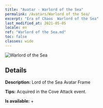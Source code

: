 ```yaml
---
title: "Avatar - Warlord of the Sea"
permalink: /Avatars/Warlord of the Sea/
excerpt: "Era of Chaos  Warlord of the Sea"
last_modified_at: 2021-05-05
locale: en
ref: "Warlord of the Sea.md"
toc: false
classes: wide
---
```

 ![Warlord of the Sea](/images/a/avatarFrame_202.png)

## Details

 **Description:** Lord of the Sea Avatar Frame 

 **Tips:** Acquired in the Cove Attack event. 

 **Is available:**  + 

